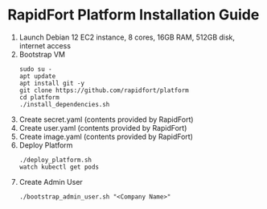 # RapidFort Platform Installation Guide
1. Launch Debian 12 EC2 instance, 8 cores, 16GB RAM, 512GB disk, internet access
2. Bootstrap VM
    ```
    sudo su -
    apt update
    apt install git -y
    git clone https://github.com/rapidfort/platform
    cd platform
    ./install_dependencies.sh
3. Create secret.yaml (contents provided by RapidFort)
4. Create user.yaml (contents provided by RapidFort)
5. Create image.yaml (contents provided by RapidFort)
6. Deploy Platform
    ```
    ./deploy_platform.sh
    watch kubectl get pods
    ```
7. Create Admin User
    ```
    ./bootstrap_admin_user.sh "<Company Name>"
    ```